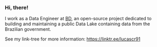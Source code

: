 ### Hi, there!

I work as a Data Engineer at [BD][1], an open-source project dedicated to building and maintaining a public Data Lake containing data from the Brazilian government.

See my link-tree for more information: https://linktr.ee/lucascr91

[1]: https://github.com/basedosdados
